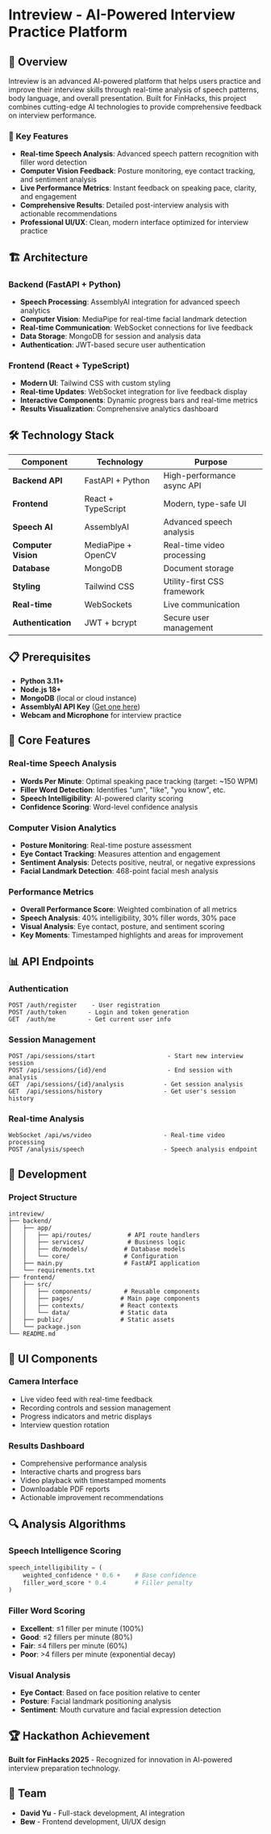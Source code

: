 # Intreview - AI-Powered Interview Practice Platform

## 🚀 Overview

Intreview is an advanced AI-powered platform that helps users practice and improve their interview skills through real-time analysis of speech patterns, body language, and overall presentation. Built for FinHacks, this project combines cutting-edge AI technologies to provide comprehensive feedback on interview performance.

### 🌟 Key Features

- **Real-time Speech Analysis**: Advanced speech pattern recognition with filler word detection
- **Computer Vision Feedback**: Posture monitoring, eye contact tracking, and sentiment analysis
- **Live Performance Metrics**: Instant feedback on speaking pace, clarity, and engagement
- **Comprehensive Results**: Detailed post-interview analysis with actionable recommendations
- **Professional UI/UX**: Clean, modern interface optimized for interview practice

## 🏗️ Architecture

### Backend (FastAPI + Python)
- **Speech Processing**: AssemblyAI integration for advanced speech analytics
- **Computer Vision**: MediaPipe for real-time facial landmark detection
- **Real-time Communication**: WebSocket connections for live feedback
- **Data Storage**: MongoDB for session and analysis data
- **Authentication**: JWT-based secure user authentication

### Frontend (React + TypeScript)
- **Modern UI**: Tailwind CSS with custom styling
- **Real-time Updates**: WebSocket integration for live feedback display
- **Interactive Components**: Dynamic progress bars and real-time metrics
- **Results Visualization**: Comprehensive analytics dashboard

## 🛠️ Technology Stack

| Component | Technology | Purpose |
|-----------|------------|---------|
| **Backend API** | FastAPI + Python | High-performance async API |
| **Frontend** | React + TypeScript | Modern, type-safe UI |
| **Speech AI** | AssemblyAI | Advanced speech analysis |
| **Computer Vision** | MediaPipe + OpenCV | Real-time video processing |
| **Database** | MongoDB | Document storage |
| **Styling** | Tailwind CSS | Utility-first CSS framework |
| **Real-time** | WebSockets | Live communication |
| **Authentication** | JWT + bcrypt | Secure user management |

## 📋 Prerequisites

- **Python 3.11+**
- **Node.js 18+**
- **MongoDB** (local or cloud instance)
- **AssemblyAI API Key** ([Get one here](https://www.assemblyai.com/))
- **Webcam and Microphone** for interview practice

## 🎯 Core Features

### Real-time Speech Analysis
- **Words Per Minute**: Optimal speaking pace tracking (target: ~150 WPM)
- **Filler Word Detection**: Identifies "um", "like", "you know", etc.
- **Speech Intelligibility**: AI-powered clarity scoring
- **Confidence Scoring**: Word-level confidence analysis

### Computer Vision Analytics
- **Posture Monitoring**: Real-time posture assessment
- **Eye Contact Tracking**: Measures attention and engagement
- **Sentiment Analysis**: Detects positive, neutral, or negative expressions
- **Facial Landmark Detection**: 468-point facial mesh analysis

### Performance Metrics
- **Overall Performance Score**: Weighted combination of all metrics
- **Speech Analysis**: 40% intelligibility, 30% filler words, 30% pace
- **Visual Analysis**: Eye contact, posture, and sentiment scoring
- **Key Moments**: Timestamped highlights and areas for improvement

## 📊 API Endpoints

### Authentication
```
POST /auth/register    - User registration
POST /auth/token      - Login and token generation
GET  /auth/me         - Get current user info
```

### Session Management
```
POST /api/sessions/start                    - Start new interview session
POST /api/sessions/{id}/end                 - End session with analysis
GET  /api/sessions/{id}/analysis           - Get session analysis
GET  /api/sessions/history                 - Get user's session history
```

### Real-time Analysis
```
WebSocket /api/ws/video                    - Real-time video processing
POST /analysis/speech                      - Speech analysis endpoint
```

## 🔧 Development

### Project Structure
```
intreview/
├── backend/
│   ├── app/
│   │   ├── api/routes/          # API route handlers
│   │   ├── services/            # Business logic
│   │   ├── db/models/          # Database models
│   │   └── core/               # Configuration
│   ├── main.py                 # FastAPI application
│   └── requirements.txt
├── frontend/
│   ├── src/
│   │   ├── components/         # Reusable components
│   │   ├── pages/             # Main page components
│   │   ├── contexts/          # React contexts
│   │   └── data/              # Static data
│   ├── public/                # Static assets
│   └── package.json
└── README.md
```

## 🎨 UI Components

### Camera Interface
- Live video feed with real-time feedback
- Recording controls and session management
- Progress indicators and metric displays
- Interview question rotation

### Results Dashboard
- Comprehensive performance analysis
- Interactive charts and progress bars
- Video playback with timestamped moments
- Downloadable PDF reports
- Actionable improvement recommendations

## 🔍 Analysis Algorithms

### Speech Intelligence Scoring
```python
speech_intelligibility = (
    weighted_confidence * 0.6 +    # Base confidence
    filler_word_score * 0.4        # Filler penalty
)
```

### Filler Word Scoring
- **Excellent**: ≤1 filler per minute (100%)
- **Good**: ≤2 fillers per minute (80%)
- **Fair**: ≤4 fillers per minute (60%)
- **Poor**: >4 fillers per minute (exponential decay)

### Visual Analysis
- **Eye Contact**: Based on face position relative to center
- **Posture**: Facial landmark positioning analysis
- **Sentiment**: Mouth curvature and facial expression detection

## 🏆 Hackathon Achievement

**Built for FinHacks 2025** - Recognized for innovation in AI-powered interview preparation technology.

## 👥 Team

- **David Yu** - Full-stack development, AI integration
- **Bew** - Frontend development, UI/UX design
